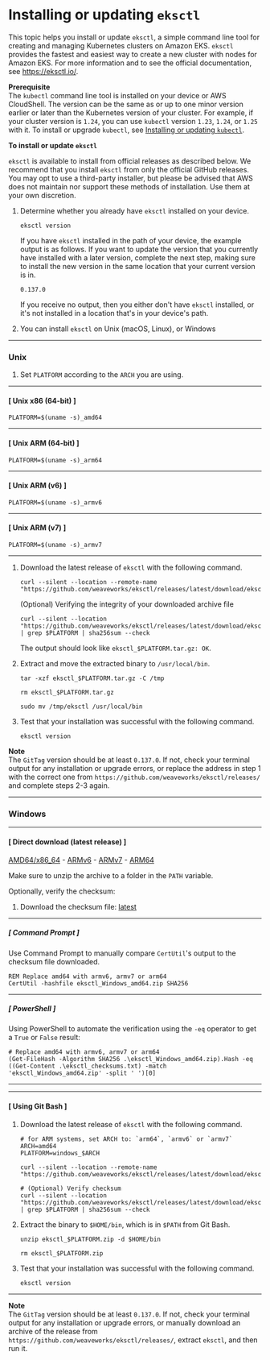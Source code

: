# Installing or updating `eksctl`<a name="eksctl"></a>

This topic helps you install or update `eksctl`, a simple command line tool for creating and managing Kubernetes clusters on Amazon EKS\. `eksctl` provides the fastest and easiest way to create a new cluster with nodes for Amazon EKS\. For more information and to see the official documentation, see [https://eksctl\.io/](https://eksctl.io/)\.

**Prerequisite**  
The `kubectl` command line tool is installed on your device or AWS CloudShell\. The version can be the same as or up to one minor version earlier or later than the Kubernetes version of your cluster\. For example, if your cluster version is `1.24`, you can use `kubectl` version `1.23`, `1.24`, or `1.25` with it\. To install or upgrade `kubectl`, see [Installing or updating `kubectl`](install-kubectl.md)\.

**To install or update `eksctl`**

`eksctl` is available to install from official releases as described below. We recommend that you install `eksctl` from only the official GitHub releases\. You may opt to use a third-party installer, but please be advised that AWS does not maintain nor support these methods of installation\. Use them at your own discretion\.

1. Determine whether you already have `eksctl` installed on your device\.

   ```
   eksctl version
   ```

   If you have `eksctl` installed in the path of your device, the example output is as follows\. If you want to update the version that you currently have installed with a later version, complete the next step, making sure to install the new version in the same location that your current version is in\.

   ```
   0.137.0
   ```

   If you receive no output, then you either don't have `eksctl` installed, or it's not installed in a location that's in your device's path\.

1. You can install `eksctl` on Unix (macOS, Linux), or Windows

------

### Unix<a name="install-unix"></a>

   1. Set `PLATFORM` according to the `ARCH` you are using\. 

------
#### [ Unix x86 \(64\-bit\) ]
```
PLATFORM=$(uname -s)_amd64
```
------
#### [ Unix ARM \(64\-bit\) ]
```
PLATFORM=$(uname -s)_arm64
```
------
#### [ Unix ARM \(v6\) ]
```
PLATFORM=$(uname -s)_armv6
```
------
#### [ Unix ARM \(v7\) ]
```
PLATFORM=$(uname -s)_armv7
```
------

   1. Download the latest release of `eksctl` with the following command\. 
      ```
      curl --silent --location --remote-name "https://github.com/weaveworks/eksctl/releases/latest/download/eksctl_$PLATFORM.tar.gz"
      ```

      (Optional) Verifying the integrity of your downloaded archive file
      ```
      curl --silent --location "https://github.com/weaveworks/eksctl/releases/latest/download/eksctl_checksums.txt" | grep $PLATFORM | sha256sum --check
      ```

      The output should look like `eksctl_$PLATFORM.tar.gz: OK`. 

   2. Extract and move the extracted binary to `/usr/local/bin`\.
      ```
      tar -xzf eksctl_$PLATFORM.tar.gz -C /tmp

      rm eksctl_$PLATFORM.tar.gz

      sudo mv /tmp/eksctl /usr/local/bin
      ```

   3. Test that your installation was successful with the following command\.

      ```
      eksctl version
      ```

**Note**  
The `GitTag` version should be at least `0.137.0`\. If not, check your terminal output for any installation or upgrade errors, or replace the address in step 1 with the correct one from `https://github.com/weaveworks/eksctl/releases/` and complete steps 2\-3 again\.

------

### Windows<a name="install-windows"></a>

------
#### [ Direct download (latest release) ]

[AMD64/x86_64](https://github.com/weaveworks/eksctl/releases/latest/download/eksctl_windows_amd64.zip) - [ARMv6](https://github.com/weaveworks/eksctl/releases/latest/download/eksctl_windows_armv6.zip) - [ARMv7](https://github.com/weaveworks/eksctl/releases/latest/download/eksctl_windows_armv7.zip) - [ARM64](https://github.com/weaveworks/eksctl/releases/latest/download/eksctl_windows_arm64.zip)

Make sure to unzip the archive to a folder in the `PATH` variable\. 

Optionally, verify the checksum: 

   1. Download the checksum file: [latest](https://github.com/weaveworks/eksctl/releases/latest/download/eksctl_checksums.txt)

------
##### [ Command Prompt ]
   Use Command Prompt to manually compare `CertUtil`'s output to the checksum file downloaded\. 
   ```
   REM Replace amd64 with armv6, armv7 or arm64
   CertUtil -hashfile eksctl_Windows_amd64.zip SHA256
   ```

------
##### [ PowerShell ]
   Using PowerShell to automate the verification using the `-eq` operator to get a `True` or `False` result:
   ```
   # Replace amd64 with armv6, armv7 or arm64
   (Get-FileHash -Algorithm SHA256 .\eksctl_Windows_amd64.zip).Hash -eq ((Get-Content .\eksctl_checksums.txt) -match 'eksctl_Windows_amd64.zip' -split ' ')[0]
   ```
------

------
####  [ Using Git Bash ]
   1. Download the latest release of `eksctl` with the following command\. 
      ```
      # for ARM systems, set ARCH to: `arm64`, `armv6` or `armv7`
      ARCH=amd64
      PLATFORM=windows_$ARCH

      curl --silent --location --remote-name "https://github.com/weaveworks/eksctl/releases/latest/download/eksctl_$PLATFORM.zip"

      # (Optional) Verify checksum
      curl --silent --location "https://github.com/weaveworks/eksctl/releases/latest/download/eksctl_checksums.txt" | grep $PLATFORM | sha256sum --check
      ```

   3. Extract the binary to `$HOME/bin`, which is in `$PATH` from Git Bash\.
      ```
      unzip eksctl_$PLATFORM.zip -d $HOME/bin

      rm eksctl_$PLATFORM.zip
      ```

   4. Test that your installation was successful with the following command\.
      ```
      eksctl version
      ```
------
**Note**  
 The `GitTag` version should be at least `0.137.0`\. If not, check your terminal output for any installation or upgrade errors, or manually download an archive of the release from `https://github.com/weaveworks/eksctl/releases/`, extract `eksctl`, and then run it\.
